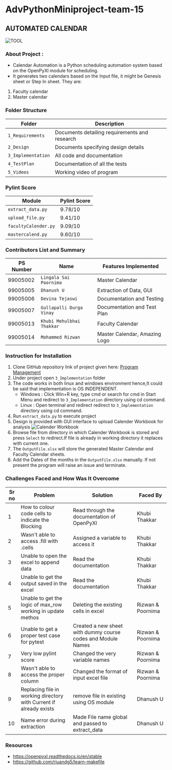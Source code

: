 # AdvPythonMiniproject-team-15
## AUTOMATED CALENDAR
![TOOL](https://github.com/GENESIS2021Q1/AdvPythonMiniproject-team-15/blob/main/2_Design/logo.png)

### About Project :
- Calendar Automation is a Python scheduling automation system based on the OpenPyXl module for scheduling.
- It generates two calendars based on the Input file, it might be Genesis sheet or Step In sheet. They are:
1. Faculty calendar
2. Master calendar

### Folder Structure
Folder             | Description
-------------------| -----------------------------------------
`1_Requirements`   | Documents detailing requirements and research
`2_Design`         | Documents specifying design details
`3_Implementation` | All code and documentation
`4_TestPlan` | Documentation of all the tests
`5_Videos`   | Working video of program

### Pylint Score
Module              | Pylint Score
--------------------| -----------------------------------------
`extract_data.py`   | 9.78/10
`upload_file.py`    | 9.41/10
`facultyCalender.py`| 9.09/10
`mastercalend.py`   | 9.60/10

### Contributors List and Summary
  PS Number |   Name     | Features Implemented | 
---------|-------------| ------- | 
 99005002| `Lingala Sai Poornima`| Master Calendar | 
 99005005|`Dhanush U` | Extraction of Data, GUI | 
 99005006|`Devina Tejaswi` | Documentation and Testing | 
 99005007|`Gullapalli Durga Vinay` | Documentation and Test Plan | 
 99005013|`Khubi Mehulbhai Thakkar`| Faculty Calendar | 
 99005014|`Mohammed Rizwan`| Master Calendar, Amazing Logo | 

### Instruction for Installation
1. Clone GitHub repository link of project given here: [Program Management](https://github.com/GENESIS2021Q1/AdvPythonMiniproject-team-15.git)
2. Under project open `3_Implementation` folder
3. The code works in both linux and windows environment hence,It could be said that implementation is OS INDEPENDENT.
   - Windows : Click Win+R key, type cmd or search for cmd in Start Menu and redirect to `3_Implementation` directory using cd command.
   - Linux   : Open terminal and redirect redirect to `3_Implementation` directory using cd command.  
4. Run `extract_data.py` to execute project 
5. Design is provided with GUI interface to upload Calender Workbook for analysis
   ![Calender Workbook](https://github.com/GENESIS2021Q1/AdvPythonMiniproject-team-15/blob/main/2_Design/GUIinterface.png)
6. Browse file from directory in which Calender Workbook is stored and press `Select` to redirect.If file is already in working directory it replaces with current one.
7. The `OutputFile.xlsx` will store the generated Master Calendar and Faculty Calendar sheets. 
8. Add the Dates of the months in the `OutputFile.xlsx` manually. If not present the program will raise an issue and terminate. 

### Challenges Faced and How Was It Overcome
Sr no | Problem | Solution | Faced By
| ------ | ----- | ------ | ---- 
1 | How to colour code cells to indicate the Blocking | Read through the documentation of OpenPyXl | Khubi Thakkar
2 | Wasn't able to access .fill with .cells | Assigned a variable to access it | Khubi Thakkar
3 | Unable to open the excel to append data | Read the documentation | Khubi Thakkar
4 | Unable to get the output saved in the excel | Read the documentation | Khubi Thakkar
5 | Unable to get the logic of max_row working in update methos | Deleting the existing cells in excel | Rizwan & Poornima
6 | Unable to get a proper test case for pytest | Created a new sheet with dummy course codes and Module Names | Rizwan & Poornima
7 | Very low pylint score | Changed the very variable names | Rizwan & Poornima
8 | Wasn't able to access the proper column | Changed the format of input excel file | Rizwan & Poornima
9 | Replacing file in working directory with Current if already exists | remove file in existing using OS module |Dhanush U
10 | Name error during extraction | Made File name global and passed to extract_data | Dhanush U
### Resources
- https://openpyxl.readthedocs.io/en/stable
- https://github.com/riuandg5/learn-makefile

